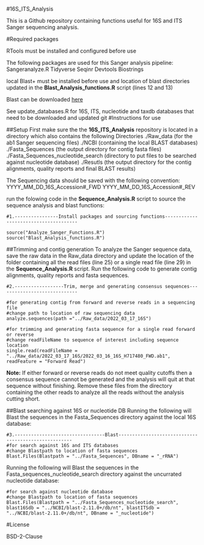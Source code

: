 #16S_ITS_Analysis

This is a Github repository containing functions useful for 16S and ITS Sanger sequencing analysis.

#Required packages

RTools must be installed and configured before use

The following packages are used for this Sanger analysis pipeline:
Sangeranalyze.R
Tidyverse
Seqinr
Devtools
Biostrings
 
local Blast+ must be installed before use and location of blast directories updated in the **Blast_Analysis_functions.R** script (lines 12 and 13)

Blast can be downloaded [here](https://ftp.ncbi.nlm.nih.gov/blast/executables/blast+/LATEST/)

See update_databases.R for 16S, ITS, nucleotide and taxdb databases that need to be downloaded and updated
git
#Instructions for use

##Setup
First make sure the the **16S_ITS_Analysis** repository is located in a directory which also contains the following Directories
./Raw_data (for the ab1 Sanger sequencing files)
./NCBI (containing the local BLAST databases)
./Fasta_Sequences (the output directory for contig fasta files)
./Fasta_Sequences_nucleotide_search (directory to put files to be searched against nucleotide database)
./Resutls (the output directory for the contig alignments, quality reports and final BLAST results)

The Sequencing data should be saved with the following convention:
YYYY_MM_DD_16S_Accession#_FWD
YYYY_MM_DD_16S_Accession#_REV

run the folowing code in the **Sequence_Analysis.R** script to source the sequence analysis and blast functions:


```
#1.----------------Install packages and sourcing functions--------------------------------------

source("Analyze_Sanger_Functions.R")
source("Blast_Analysis_functions.R")
```

##Trimming and contig generation
To analyze the Sanger sequence data, save the raw data in the Raw_data directory and update the location of the folder containing all the read files (line 25) or a single read file (line 29) in the **Sequence_Analysis.R** script.
Run the following code to generate contig alignments, quality reports and fasta sequences.

```
#2.------------------Trim, merge and generating consensus sequences-----------------------------

#for generating contig from forward and reverse reads in a sequencing file
#change path to location of raw sequencing data
analyze.sequences(path ="../Raw_data/2022_03_17_16S")

#for trimming and generating fasta sequence for a single read forward or reverse
#change readFileName to sequence of interest including sequence location
single.read(readFileName = "../Raw_data/2022_03_17_16S/2022_03_16_16S_H717480_FWD.ab1", readFeature = "Forward Read")
```
**Note:** If either forward or reverse reads do not meet quality cutoffs then a consensus sequence cannot be generated and the analysis will quit at that sequence without finishing. Remove these files from the directory containing the other reads to analyze all the reads without the analysis cutting short.

##Blast searching against 16S or nucleotide DB
Running the following will Blast the sequences in the Fasta_Sequences directory against the local 16S database:

```
#3.---------------------------------Blast-----------------------------------------------------
#for search against 16S and ITS databases
#change Blastpath to location of fasta sequences
Blast.Files(Blastpath = "../Fasta_Sequences", DBname = "_rRNA")

```

Running the following will Blast the sequences in the Fasta_sequences_nucleotide_search directory against the uncurrated nucleotide database:

```
#for search against nucleotide database
#change Blastpath to location of fasta sequences
Blast.Files(Blastpath = "../Fasta_Sequences_nucleotide_search", blast16Sdb = "../NCBI/blast-2.11.0+/db/nt", blastITSdb = "../NCBI/blast-2.11.0+/db/nt", DBname = "_nucleotide")

```

#License

BSD-2-Clause